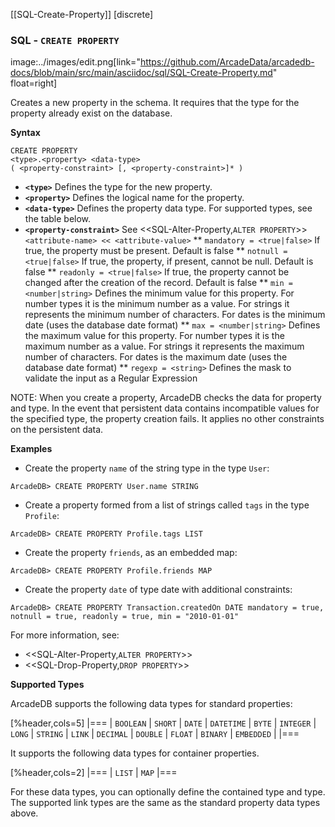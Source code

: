 [[SQL-Create-Property]]
[discrete]
### SQL - `CREATE PROPERTY` 
image:../images/edit.png[link="https://github.com/ArcadeData/arcadedb-docs/blob/main/src/main/asciidoc/sql/SQL-Create-Property.md" float=right]

Creates a new property in the schema.  It requires that the type for the property already exist on the database.

**Syntax**

```
CREATE PROPERTY 
<type>.<property> <data-type> 
( <property-constraint> [, <property-constraint>]* ) 
```

- **`<type>`** Defines the type for the new property.
- **`<property>`** Defines the logical name for the property.
- **`<data-type>`** Defines the property data type.  For supported types, see the table below.
- **`<property-constraint>`** See <<SQL-Alter-Property,`ALTER PROPERTY`>> `<attribute-name> << <attribute-value>`
** `mandatory = <true|false>` If true, the property must be present. Default is false
** `notnull = <true|false>` If true, the property, if present, cannot be null. Default is false
** `readonly = <true|false>` If true, the property cannot be changed after the creation of the record. Default is false
** `min = <number|string>` Defines the minimum value for this property. For number types it is the minimum number as a value. For strings it represents the minimum number of characters. For dates is the minimum date (uses the database date format)
** `max = <number|string>` Defines the maximum value for this property. For number types it is the maximum number as a value. For strings it represents the maximum number of characters. For dates is the maximum date (uses the database date format)
** `regexp = <string>` Defines the mask to validate the input as a Regular Expression

NOTE: When you create a property, ArcadeDB checks the data for property and type.  In the event that persistent data contains incompatible values for the specified type, the property creation fails.  It applies no other constraints on the persistent data.

**Examples**

- Create the property `name` of the string type in the type `User`:

```
ArcadeDB> CREATE PROPERTY User.name STRING
```

- Create a property formed from a list of strings called `tags` in the type `Profile`:

```
ArcadeDB> CREATE PROPERTY Profile.tags LIST
```

- Create the property `friends`, as an embedded map:

```
ArcadeDB> CREATE PROPERTY Profile.friends MAP
```

- Create the property `date` of type date with additional constraints:

```
ArcadeDB> CREATE PROPERTY Transaction.createdOn DATE mandatory = true, notnull = true, readonly = true, min = "2010-01-01"
```

For more information, see:

- <<SQL-Alter-Property,`ALTER PROPERTY`>>
- <<SQL-Drop-Property,`DROP PROPERTY`>>


**Supported Types**

ArcadeDB supports the following data types for standard properties:

[%header,cols=5]
|===
| `BOOLEAN` | `SHORT` | `DATE` | `DATETIME` | `BYTE`
| `INTEGER` | `LONG` | `STRING` | `LINK` | `DECIMAL` 
| `DOUBLE` | `FLOAT` | `BINARY` | `EMBEDDED` | 
|===

It supports the following data types for container properties.  

[%header,cols=2]
|===
| `LIST` |  `MAP`
|===

For these data types, you can optionally define the contained type and type.  The supported link types are the same as the standard property data types above.

